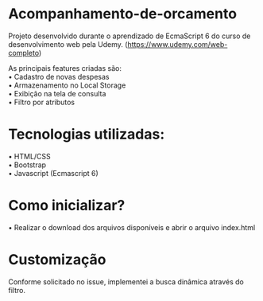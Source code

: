 # Acompanhamento-de-orcamento


Projeto desenvolvido durante o aprendizado de EcmaScript 6 do curso de desenvolvimento web pela Udemy.
(https://www.udemy.com/web-completo)

As principais features criadas são:<br>
• Cadastro de novas despesas<br>
• Armazenamento no Local Storage<br>
• Exibição na tela de consulta<br>
• Filtro por atributos<br>

# Tecnologias utilizadas:<br>
• HTML/CSS<br>
• Bootstrap<br>
• Javascript (Ecmascript 6)<br>

# Como inicializar?

• Realizar o download dos arquivos disponíveis e abrir o arquivo index.html 

# Customização

Conforme solicitado no issue, implementei a busca dinâmica através do filtro.

